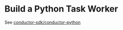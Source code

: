 # Build a Python Task Worker

See 
[conductor-sdk/conductor-python](https://github.com/conductor-sdk/conductor-python/blob/main/README.md)
